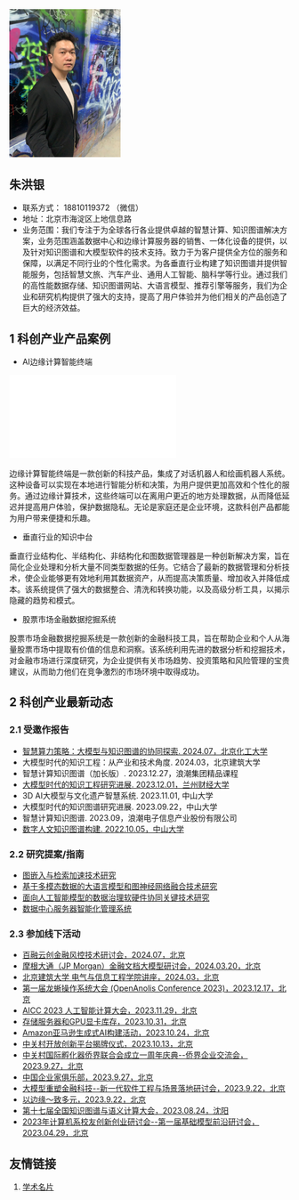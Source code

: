 <img src="2023/avater.jpg" width="200" />

## 朱洪银

* 联系方式： 18810119372 （微信）
* 地址：北京市海淀区上地信息路
* 业务范围：我们专注于为全球各行各业提供卓越的智慧计算、知识图谱解决方案，业务范围涵盖数据中心和边缘计算服务器的销售、一体化设备的提供，以及针对知识图谱和大模型软件的技术支持。致力于为客户提供全方位的服务和保障，以满足不同行业的个性化需求。为各垂直行业构建了知识图谱并提供智能服务，包括智慧文旅、汽车产业、通用人工智能、脑科学等行业。通过我们的高性能数据存储、知识图谱网站、大语言模型、推荐引擎等服务，我们为企业和研究机构提供了强大的支持，提高了用户体验并为他们相关的产品创造了巨大的经济效益。

## 1 科创产业产品案例

* AI边缘计算智能终端
  
<iframe src="//player.bilibili.com/player.html?aid=1304116807&bvid=BV1iM4m1Z7N5&cid=1531879141&p=1" scrolling="no" border="0" frameborder="no" framespacing="0" allowfullscreen="true"> </iframe>

边缘计算智能终端是一款创新的科技产品，集成了对话机器人和绘画机器人系统。这种设备可以实现在本地进行智能分析和决策，为用户提供更加高效和个性化的服务。通过边缘计算技术，这些终端可以在离用户更近的地方处理数据，从而降低延迟并提高用户体验，保护数据隐私。无论是家庭还是企业环境，这款科创产品都能为用户带来便捷和乐趣。

* 垂直行业的知识中台
  
垂直行业结构化、半结构化、非结构化和图数据管理器是一种创新解决方案，旨在简化企业处理和分析大量不同类型数据的任务。它结合了最新的数据管理和分析技术，使企业能够更有效地利用其数据资产，从而提高决策质量、增加收入并降低成本。该系统提供了强大的数据整合、清洗和转换功能，以及高级分析工具，以揭示隐藏的趋势和模式。

* 股票市场金融数据挖掘系统

股票市场金融数据挖掘系统是一款创新的金融科技工具，旨在帮助企业和个人从海量股票市场中提取有价值的信息和洞察。该系统利用先进的数据分析和挖掘技术，对金融市场进行深度研究，为企业提供有关市场趋势、投资策略和风险管理的宝贵建议，从而助力他们在竞争激烈的市场环境中取得成功。

## 2 科创产业最新动态
### 2.1 受邀作报告
* [智慧算力策略：大模型与知识图谱的协同探索. 2024.07，北京化工大学](pic/2024/03.jpg)
* 大模型时代的知识工程：从产业和技术角度. 2024.03，北京建筑大学
* 智慧计算知识图谱（加长版）. 2023.12.27，浪潮集团精品课程
* [大模型时代的知识工程研究进展. 2023.12.01，兰州财经大学](https://mp.weixin.qq.com/s?__biz=MzUzODA1Nzg1OA==&mid=2247523531&idx=1&sn=5381c5a6df3bb7a5e7873314febef1d9&chksm=fadf5126cda8d8305b812605530ea6aef55e69ca0605ae8db99ccdef2b2fe071f8f0c68def06&scene=27)
* 3D AI大模型与文化遗产智慧系统. 2023.11.01, 中山大学
* 大模型时代的知识图谱研究进展. 2023.09.22，中山大学
* 智慧计算知识图谱. 2023.09，浪潮电子信息产业股份有限公司
* [数字人文知识图谱构建. 2022.10.05，中山大学](https://mp.weixin.qq.com/s?__biz=MzIyNTU2MTU2Mg==&mid=2247503871&idx=1&sn=56833448dcb3d92462ed0f212acc986d&chksm=e87f514adf08d85c7d90da4128781f97fd0afabd09105fffb3c1d2afa3d51d59609ec0ce3484&scene=27)

### 2.2 研究提案/指南
* [图嵌入与检索加速技术研究](2024/doc/embedding.jpg)
* [基于多模态数据的大语言模型和图神经网络融合技术研究](2024/doc/2024-02.pdf)
* [面向人工智能模型的数据治理软硬件协同关键技术研究](2024/doc/2023-08.pdf)
* [数据中心服务器智能化管理系统](2024/doc/2022-12.pdf)


### 2.3 参加线下活动
* [百融云创金融风控技术研讨会，2024.07，北京](pic/2024/03.png)
* [摩根大通（JP Morgan）金融文档大模型研讨会，2024.03.20，北京](pic/2024/02.png)
* [北京建筑大学 电气与信息工程学院讲座，2024.03，北京](pic/2024/01.jpg)
* [第一届龙蜥操作系统大会 (OpenAnolis Conference 2023)，2023.12.17，北京](pic/2023/13.jpeg)
* [AICC 2023 人工智能计算大会，2023.11.29，北京](pic/2023/12.jpg)
* [存储服务器和GPU显卡库存，2023.10.31，北京](pic/2023/11.jpg)
* [Amazon亚马逊生成式AI构建活动，2023.10.24，北京](pic/2023/10.png)
* [中关村开放创新平台揭牌仪式，2023.10.13，北京](pic/2023/20231013.png)
* [中关村国际孵化器侨界联合会成立一周年庆典--侨界企业交流会，2023.9.27，北京](pic/2023/09.jpg)
* [中国企业家俱乐部，2023.9.27，北京](pic/2023/04.jpg)
* [大模型重塑金融科技--新一代软件工程与场景落地研讨会，2023.9.22，北京](pic/2023/03.jpg)
* [以边缘～致多元，2023.9.22，北京](pic/2023/01.jpg)
* [第十七届全国知识图谱与语义计算大会，2023.08.24，沈阳](pic/2023/02.jpg)
* [2023年计算机系校友创新创业研讨会--第一届基础模型前沿研讨会，2023.04.29，北京](pic/2023/08.jpg)
  
## 友情链接
1. [学术名片](https://liftkkkk.github.io/)
